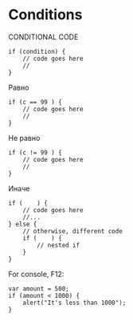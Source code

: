# Conditions

CONDITIONAL CODE

    if (condition) { 
        // code goes here
        //
    }

Равно

    if (c == 99 ) { 
        // code goes here
        //
    }

Не равно

    if (c != 99 ) { 
        // code goes here
        //
    }

Иначе

    if (    ) {
        // code goes here
        //...
    } else {
        // otherwise, different code
        if (    ) {
            // nested if
        }
    }

For console, F12:

    var amount = 500;
    if (amount < 1000) {
        alert("It's less than 1000");
    }
